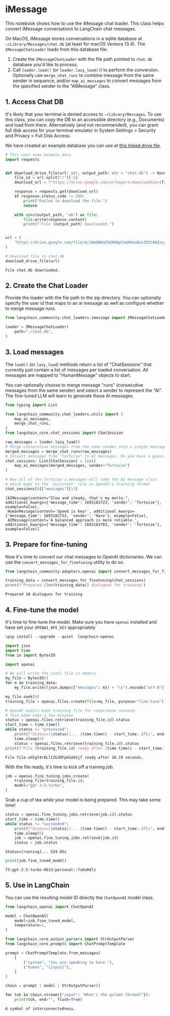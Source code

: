 # iMessage

This notebook shows how to use the iMessage chat loader. This class helps convert iMessage conversations to LangChain chat messages.

On MacOS, iMessage stores conversations in a sqlite database at `~/Library/Messages/chat.db` (at least for macOS Ventura 13.4). 
The `IMessageChatLoader` loads from this database file. 

1. Create the `IMessageChatLoader` with the file path pointed to `chat.db` database you'd like to process.
2. Call `loader.load()` (or `loader.lazy_load()`) to perform the conversion. Optionally use `merge_chat_runs` to combine message from the same sender in sequence, and/or `map_ai_messages` to convert messages from the specified sender to the "AIMessage" class.

## 1. Access Chat DB

It's likely that your terminal is denied access to `~/Library/Messages`. To use this class, you can copy the DB to an accessible directory (e.g., Documents) and load from there. Alternatively (and not recommended), you can grant full disk access for your terminal emulator in System Settings > Security and Privacy > Full Disk Access.

We have created an example database you can use at [this linked drive file](https://drive.google.com/file/d/1NebNKqTA2NXApCmeH6mu0unJD2tANZzo/view?usp=sharing).


```python
# This uses some example data
import requests


def download_drive_file(url: str, output_path: str = "chat.db") -> None:
    file_id = url.split("/")[-2]
    download_url = f"https://drive.google.com/uc?export=download&id={file_id}"

    response = requests.get(download_url)
    if response.status_code != 200:
        print("Failed to download the file.")
        return

    with open(output_path, "wb") as file:
        file.write(response.content)
        print(f"File {output_path} downloaded.")


url = (
    "https://drive.google.com/file/d/1NebNKqTA2NXApCmeH6mu0unJD2tANZzo/view?usp=sharing"
)

# Download file to chat.db
download_drive_file(url)
```
```output
File chat.db downloaded.
```
## 2. Create the Chat Loader

Provide the loader with the file path to the zip directory. You can optionally specify the user id that maps to an ai message as well as configure whether to merge message runs.


```python
from langchain_community.chat_loaders.imessage import IMessageChatLoader
```


```python
loader = IMessageChatLoader(
    path="./chat.db",
)
```

## 3. Load messages

The `load()` (or `lazy_load`) methods return a list of "ChatSessions" that currently just contain a list of messages per loaded conversation. All messages are mapped to "HumanMessage" objects to start. 

You can optionally choose to merge message "runs" (consecutive messages from the same sender) and select a sender to represent the "AI". The fine-tuned LLM will learn to generate these AI messages.


```python
from typing import List

from langchain_community.chat_loaders.utils import (
    map_ai_messages,
    merge_chat_runs,
)
from langchain_core.chat_sessions import ChatSession

raw_messages = loader.lazy_load()
# Merge consecutive messages from the same sender into a single message
merged_messages = merge_chat_runs(raw_messages)
# Convert messages from "Tortoise" to AI messages. Do you have a guess who these conversations are between?
chat_sessions: List[ChatSession] = list(
    map_ai_messages(merged_messages, sender="Tortoise")
)
```


```python
# Now all of the Tortoise's messages will take the AI message class
# which maps to the 'assistant' role in OpenAI's training format
chat_sessions[0]["messages"][:3]
```



```output
[AIMessage(content="Slow and steady, that's my motto.", additional_kwargs={'message_time': 1693182723, 'sender': 'Tortoise'}, example=False),
 HumanMessage(content='Speed is key!', additional_kwargs={'message_time': 1693182753, 'sender': 'Hare'}, example=False),
 AIMessage(content='A balanced approach is more reliable.', additional_kwargs={'message_time': 1693182783, 'sender': 'Tortoise'}, example=False)]
```


## 3. Prepare for fine-tuning

Now it's time to convert our chat  messages to OpenAI dictionaries. We can use the `convert_messages_for_finetuning` utility to do so.


```python
from langchain_community.adapters.openai import convert_messages_for_finetuning
```


```python
training_data = convert_messages_for_finetuning(chat_sessions)
print(f"Prepared {len(training_data)} dialogues for training")
```
```output
Prepared 10 dialogues for training
```
## 4. Fine-tune the model

It's time to fine-tune the model. Make sure you have `openai` installed
and have set your `OPENAI_API_KEY` appropriately


```python
%pip install --upgrade --quiet  langchain-openai
```


```python
import json
import time
from io import BytesIO

import openai

# We will write the jsonl file in memory
my_file = BytesIO()
for m in training_data:
    my_file.write((json.dumps({"messages": m}) + "\n").encode("utf-8"))

my_file.seek(0)
training_file = openai.files.create(file=my_file, purpose="fine-tune")

# OpenAI audits each training file for compliance reasons.
# This make take a few minutes
status = openai.files.retrieve(training_file.id).status
start_time = time.time()
while status != "processed":
    print(f"Status=[{status}]... {time.time() - start_time:.2f}s", end="\r", flush=True)
    time.sleep(5)
    status = openai.files.retrieve(training_file.id).status
print(f"File {training_file.id} ready after {time.time() - start_time:.2f} seconds.")
```
```output
File file-zHIgf4r8LltZG3RFpkGd4Sjf ready after 10.19 seconds.
```
With the file ready, it's time to kick off a training job.


```python
job = openai.fine_tuning.jobs.create(
    training_file=training_file.id,
    model="gpt-3.5-turbo",
)
```

Grab a cup of tea while your model is being prepared. This may take some time!


```python
status = openai.fine_tuning.jobs.retrieve(job.id).status
start_time = time.time()
while status != "succeeded":
    print(f"Status=[{status}]... {time.time() - start_time:.2f}s", end="\r", flush=True)
    time.sleep(5)
    job = openai.fine_tuning.jobs.retrieve(job.id)
    status = job.status
```
```output
Status=[running]... 524.95s
```

```python
print(job.fine_tuned_model)
```
```output
ft:gpt-3.5-turbo-0613:personal::7sKoRdlz
```
## 5. Use in LangChain

You can use the resulting model ID directly the `ChatOpenAI` model class.


```python
from langchain_openai import ChatOpenAI

model = ChatOpenAI(
    model=job.fine_tuned_model,
    temperature=1,
)
```


```python
from langchain_core.output_parsers import StrOutputParser
from langchain_core.prompts import ChatPromptTemplate

prompt = ChatPromptTemplate.from_messages(
    [
        ("system", "You are speaking to hare."),
        ("human", "{input}"),
    ]
)

chain = prompt | model | StrOutputParser()
```


```python
for tok in chain.stream({"input": "What's the golden thread?"}):
    print(tok, end="", flush=True)
```
```output
A symbol of interconnectedness.
```

```python

```

